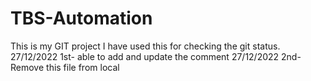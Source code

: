 # TBS-Automation
This is my GIT project
I have used this for checking the git status.
27/12/2022 1st- able to add and update the comment 
27/12/2022 2nd- Remove this file from local

